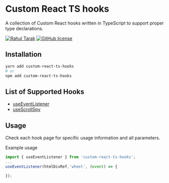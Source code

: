 # Custom React TS hooks

A collection of Custom React hooks written in TypeScript to support proper type declarations.

[![Rahul Tarak](https://img.shields.io/badge/Author-Rahul%20Tarak-green)](https://cryogenicplanet.tech/)
[![GitHub license](https://img.shields.io/badge/license-MIT-blue.svg)](https://raw.githubusercontent.com/TheVarsity/custom-react-ts-hooks/master/LICENSE)

## Installation

```sh
yarn add custom-react-ts-hooks
# or
npm add custom-react-ts-hooks
```

## List of Supported Hooks

- [useEventListener](../src/useEventListener/README.md)
- [useScrollSpy](../src/useScrollSpy/README.md)

## Usage

Check each hook page for specific usage information and all parameters.

Example usage

```javascript
import { useEventListener } from 'custom-react-ts-hooks';
...
useEventListener(htmlDivRef,'wheel', (event) => {

});
```
